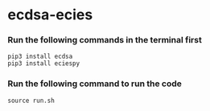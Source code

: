 # ecdsa-ecies

### Run the following commands in the terminal first

```
pip3 install ecdsa
pip3 install eciespy
```

### Run the following command to run the code

```
source run.sh
```
